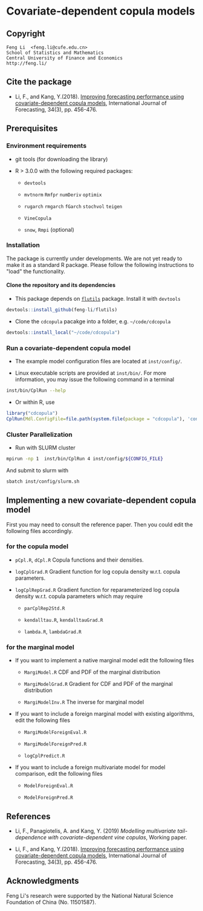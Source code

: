 # Covariate-dependent copula models

## Copyright

    Feng Li  <feng.li@cufe.edu.cn>
    School of Statistics and Mathematics
    Central University of Finance and Economics
    http://feng.li/

## Cite the package

* Li, F., and Kang, Y.(2018). [Improving forecasting performance using covariate-dependent
  copula models](http://dx.doi.org/10.1016/j.ijforecast.2018.01.007), International
  Journal of Forecasting, 34(3), pp. 456-476.

## Prerequisites

### Environment requirements

* git tools (for downloading the library)

* R > 3.0.0 with the following required packages:

    * `devtools`

    * `mvtnorm` `Rmfpr` `numDeriv` `optimix`

    * `rugarch` `rmgarch`  `fGarch` `stochvol` `teigen`

    * `VineCopula`

    * `snow`, `Rmpi` (optional)

### Installation

The package is currently under developments. We are not yet ready to make it as a standard
R package. Please follow the following instructions to "load" the functionality.

#### Clone the repository and its dependencies

- This package depends on [`flutils`](https://github.com/feng-li/flutils) package. Install it with `devtools`

``` r
devtools::install_github(feng-li/flutils)
```

- Clone the `cdcopula` pacakge into a folder, e.g. `~/code/cdcopula`

``` r
devtools::install_local("~/code/cdcopula")
```


### Run a covariate-dependent copula model

* The example model configuration files are located at `inst/config/`.

* Linux executable scripts are provided at `inst/bin/`.  For more information, you may
  issue the following command in a terminal

``` sh
inst/bin/CplRun --help
```

* Or within R, use

``` R
library("cdcopula")
CplRun(Mdl.ConfigFile=file.path(system.file(package = "cdcopula"), 'config/config.BB7.GARCH.SP100-SP600.R'))
```

### Cluster Parallelization

* Run with SLURM cluster

``` sh
mpirun -np 1  inst/bin/CplRun 4 inst/config/${CONFIG_FILE}
```

And submit to slurm with

``` sh
sbatch inst/config/slurm.sh
```

## Implementing a new covariate-dependent copula model

First you may need to consult the reference paper. Then you could edit the following files
accordingly.

### for the copula model

* `pCpl.R`, `dCpl.R` Copula functions and their densities.

* `logCplGrad.R` Gradient function for log copula density w.r.t. copula parameters.

* `logCplRepGrad.R` Gradient function for reparameterized log copula density w.r.t. copula
parameters which may require

    * `parCplRep2Std.R`

    * `kendalltau.R`, `kendalltauGrad.R`

    * `lambda.R`, `lambdaGrad.R`

### for the marginal model

* If you want to implement a native marginal model edit the following files

    * `MargiModel.R` CDF and PDF of the marginal distribution

    * `MargiModelGrad.R` Gradient for CDF and PDF of the marginal distribution

    * `MargiModelInv.R` The inverse for marginal model

* If you want to include a foreign marginal model with existing algorithms, edit the
following files

    * `MargiModelForeignEval.R`

    * `MargiModelForeignPred.R`

    * `logCplPredict.R`

* If you want to include a foreign multivariate model for model comparison, edit the
  following files

    * `ModelForeignEval.R`

    * `ModelForeignPred.R`

## References

* Li, F., Panagiotelis, A. and Kang, Y. (2019) _Modelling multivariate tail-dependence
  with covariate-dependent vine copulas_, Working paper.

* Li, F., and Kang, Y.(2018). [Improving forecasting performance using covariate-dependent
  copula models](http://dx.doi.org/10.1016/j.ijforecast.2018.01.007), International
  Journal of Forecasting, 34(3), pp. 456-476.


## Acknowledgments

Feng Li's research were supported by the National Natural Science Foundation of China
(No. 11501587).
